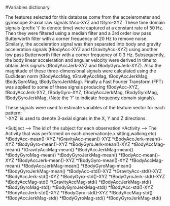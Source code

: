 #Variables dictionary

The features selected for this database come from the accelerometer and gyroscope 3-axial raw signals tAcc-XYZ and tGyro-XYZ.
These time domain signals (prefix 't' to denote time) were captured at a constant rate of 50 Hz. Then they were filtered using a median filter and a
3rd order low pass Butterworth filter with a corner frequency of 20 Hz to remove noise. Similarly, the acceleration signal was then separated into body
and gravity acceleration signals (tBodyAcc-XYZ and tGravityAcc-XYZ) using another low pass Butterworth filter with a corner frequency of 0.3 Hz. 
Subsequently, the body linear acceleration and angular velocity were derived in time to obtain Jerk signals (tBodyAccJerk-XYZ and tBodyGyroJerk-XYZ).
Also the magnitude of these three-dimensional signals were calculated using the Euclidean norm (tBodyAccMag, tGravityAccMag, tBodyAccJerkMag, tBodyGyroMag, 
tBodyGyroJerkMag). 
Finally a Fast Fourier Transform (FFT) was applied to some of these signals producing fBodyAcc-XYZ, fBodyAccJerk-XYZ, fBodyGyro-XYZ, fBodyAccJerkMag, 
fBodyGyroMag, fBodyGyroJerkMag. (Note the 'f' to indicate frequency domain signals). 

These signals were used to estimate variables of the feature vector for each pattern:  
'-XYZ' is used to denote 3-axial signals in the X, Y and Z directions.

*Subject --> The id of the subject for each observation
*Activity --> The Activity that was performed on each observation(e.x sitting,walking etc)
*tBodyAcc-mean()-XYZ
*tGravityAcc-mean()-XYZ
*tBodyAccJerk-mean()-XYZ
*tBodyGyro-mean()-XYZ
*tBodyGyroJerk-mean()-XYZ
*tBodyAccMag-mean()
*tGravityAccMag-mean()
*tBodyAccJerkMag-mean()
*tBodyGyroMag-mean()
*tBodyGyroJerkMag-mean()
*fBodyAcc-mean()-XYZ
*fBodyAccJerk-mean()-XYZ
*fBodyGyro-mean()-XYZ
*fBodyAccMag-mean()
*fBodyAccJerkMag-mean()
*fBodyGyroMag-mean()
*fBodyGyroJerkMag-mean()
*tBodyAcc-std()-XYZ
*tGravityAcc-std()-XYZ
*tBodyAccJerk-std()-XYZ
*tBodyGyro-std()-XYZ
*tBodyGyroJerk-std()-XYZ
*tBodyAccMag-std()
*tGravityAccMag-std()
*tBodyAccJerkMag-std()
*tBodyGyroMag-std()
*tBodyGyroJerkMag-std()
*fBodyAcc-std()-XYZ
*fBodyAccJerk-std()-XYZ
*fBodyGyro-std()-XYZ
*fBodyAccMag-std()
*fBodyAccJerkMag-std()
*fBodyGyroMag-std()
*fBodyGyroJerkMag-std()




